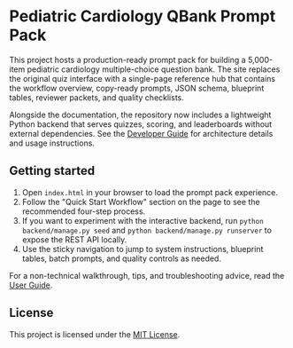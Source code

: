 # Pediatric Cardiology QBank Prompt Pack

This project hosts a production-ready prompt pack for building a 5,000-item pediatric cardiology multiple-choice question bank. The site replaces the original quiz interface with a single-page reference hub that contains the workflow overview, copy-ready prompts, JSON schema, blueprint tables, reviewer packets, and quality checklists.

Alongside the documentation, the repository now includes a lightweight Python backend that serves quizzes, scoring, and leaderboards without external dependencies. See the [Developer Guide](DEVELOPER_GUIDE.md) for architecture details and usage instructions.

## Getting started

1. Open `index.html` in your browser to load the prompt pack experience.
2. Follow the "Quick Start Workflow" section on the page to see the recommended four-step process.
3. If you want to experiment with the interactive backend, run `python backend/manage.py seed` and `python backend/manage.py runserver` to expose the REST API locally.
4. Use the sticky navigation to jump to system instructions, blueprint tables, batch prompts, and quality controls as needed.

For a non-technical walkthrough, tips, and troubleshooting advice, read the [User Guide](USER_GUIDE.md).

## License

This project is licensed under the [MIT License](LICENSE).
